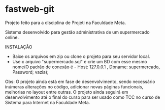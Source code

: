 # fastweb-git

Projeto feito para a disciplina de Projeti na Faculdade Meta.

Sistema desenvolvido para gestão administrativa de um supermercado online.

INSTALAÇÃO

- Baixe os arquivos em zip ou clone o projeto para seu servidor local. 
- Use o arquivo "supermercado.sql" e crie um BD com esse mesmo nome(O padrão de conexão é - Host: 127.0.0.1 , Dbname: supermercado, Password; vazia);


Obs: O projeto ainda está em fase de desenvolvimento, sendo necessário inúmeras alterações no código, adicionar novas páginas funcionais, melhorias no layout entre outras. O projeto ainda seguirá em desenvolvimento até o final do curso para ser usado como TCC no curso de Sistema para Internet na Faculdade Meta.
